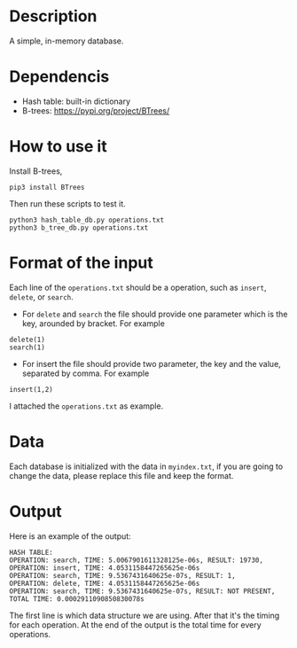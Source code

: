 # Description
A simple, in-memory database.

# Dependencis
* Hash table: built-in dictionary
* B-trees: https://pypi.org/project/BTrees/
# How to use it
Install B-trees,
```
pip3 install BTrees
```
Then run these scripts to test it.
```
python3 hash_table_db.py operations.txt
python3 b_tree_db.py operations.txt
```
# Format of the input
Each line of the `operations.txt` should be a operation, such as `insert`, `delete`, or `search`.  
* For `delete` and `search` the file should provide one parameter which is the key, arounded by bracket. For example
```
delete(1)
search(1)
```
* For insert the file should provide two parameter, the key and the value, separated by comma. For example
```
insert(1,2)
```
I attached the `operations.txt` as example.
# Data
Each database is initialized with the data in `myindex.txt`, if you are going to change the data, please replace this file and keep the format.
# Output
Here is an example of the output:
```
HASH TABLE:
OPERATION: search, TIME: 5.0067901611328125e-06s, RESULT: 19730, 
OPERATION: insert, TIME: 4.0531158447265625e-06s
OPERATION: search, TIME: 9.5367431640625e-07s, RESULT: 1, 
OPERATION: delete, TIME: 4.0531158447265625e-06s
OPERATION: search, TIME: 9.5367431640625e-07s, RESULT: NOT PRESENT, 
TOTAL TIME: 0.0002911090850830078s
```
The first line is which data structure we are using. After that it's the timing for each operation. At the end of the output is the total time for every operations.